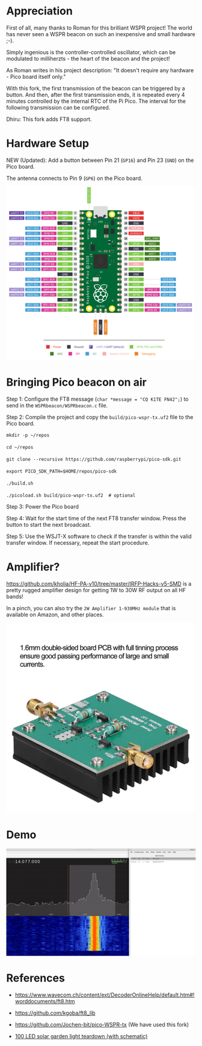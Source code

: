 # Appreciation

First of all, many thanks to Roman for this brilliant WSPR project! The world
has never seen a WSPR beacon on such an inexpensive and small hardware ;-).

Simply ingenious is the controller-controlled oscillator, which can be
modulated to milliherzts - the heart of the beacon and the project!

As Roman writes in his project description: "It doesn't require any hardware -
Pico board itself only."

With this fork, the first transmission of the beacon can be triggered by a
button. And then, after the first transmission ends, it is repeated every 4
minutes controlled by the internal RTC of the Pi Pico. The interval for the
following transmission can be configured.

Dhiru: This fork adds FT8 support.

# Hardware Setup

NEW (Updated): Add a button between Pin 21 (`GP16`) and Pin 23 (`GND`) on the
Pico board.

The antenna connects to Pin 9 (`GP6`) on the Pico board.

![Pico Board](Raspberry-Pi-Pico-Pinout.png)

# Bringing Pico beacon on air

Step 1: Configure the FT8 message (`char *message = "CQ K1TE FN42";`) to send
in the `WSPRbeacon/WSPRbeacon.c` file.

Step 2: Compile the project and copy the `build/pico-wspr-tx.uf2` file to the
Pico board.

```
mkdir -p ~/repos

cd ~/repos

git clone --recursive https://github.com/raspberrypi/pico-sdk.git

export PICO_SDK_PATH=$HOME/repos/pico-sdk

./build.sh

./picoload.sh build/pico-wspr-tx.uf2  # optional
```

Step 3: Power the Pico board

Step 4: Wait for the start time of the next FT8 transfer window. Press the
button to start the next broadcast.

Step 5: Use the WSJT-X software to check if the transfer is within the valid
transfer window. If necessary, repeat the start procedure.

# Amplifier?

https://github.com/kholia/HF-PA-v10/tree/master/IRFP-Hacks-v5-SMD is a pretty
rugged amplifier design for getting 1W to 30W RF output on all HF bands!

In a pinch, you can also try the `2W Amplifier 1-930MHz module` that is
available on Amazon, and other places.

![2W amplifier module](screenshots/ready-made-amp-module.jpg)

# Demo

![Demo 1](screenshots/Screenshot_2024-07-31_09-44-43.png)

# References

- https://www.wavecom.ch/content/ext/DecoderOnlineHelp/default.htm#!worddocuments/ft8.htm

- https://github.com/kgoba/ft8_lib

- https://github.com/Jochen-bit/pico-WSPR-tx (We have used this fork)

- [100 LED solar garden light teardown (with schematic)](https://www.youtube.com/watch?v=DH4zTmrdc1o)
